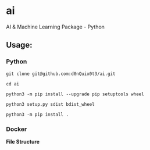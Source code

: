 # ai
AI &amp; Machine Learning Package - Python


## Usage:

### Python

```
git clone git@github.com:d0nQuix0t3/ai.git
```

```
cd ai
```

```
python3 -m pip install --upgrade pip setuptools wheel
```

```
python3 setup.py sdist bdist_wheel
```

```
python3 -m pip install .
```

### Docker

**File Structure**
```

```